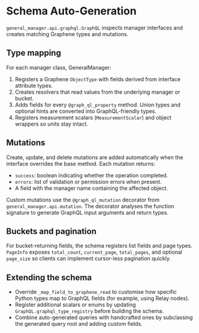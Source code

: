 # Schema Auto-Generation

`general_manager.api.graphql.GraphQL` inspects manager interfaces and creates matching Graphene types and mutations.

## Type mapping

For each manager class, GeneralManager:

1. Registers a Graphene `ObjectType` with fields derived from interface attribute types.
2. Creates resolvers that read values from the underlying manager or bucket.
3. Adds fields for every `@graph_ql_property` method. Union types and optional hints are converted into GraphQL-friendly types.
4. Registers measurement scalars (`MeasurementScalar`) and object wrappers so units stay intact.

## Mutations

Create, update, and delete mutations are added automatically when the interface overrides the base method. Each mutation returns:

- `success`: boolean indicating whether the operation completed.
- `errors`: list of validation or permission errors when present.
- A field with the manager name containing the affected object.

Custom mutations use the `@graph_ql_mutation` decorator from `general_manager.api.mutation`. The decorator analyses the function signature to generate GraphQL input arguments and return types.

## Buckets and pagination

For bucket-returning fields, the schema registers list fields and page types. `PageInfo` exposes `total_count`, `current_page`, `total_pages`, and optional `page_size` so clients can implement cursor-less pagination quickly.

## Extending the schema

- Override `_map_field_to_graphene_read` to customise how specific Python types map to GraphQL fields (for example, using Relay nodes).
- Register additional scalars or enums by updating `GraphQL.graphql_type_registry` before building the schema.
- Combine auto-generated queries with handcrafted ones by subclassing the generated query root and adding custom fields.
